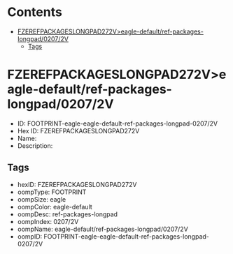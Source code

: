 



Contents
========

* [FZEREFPACKAGESLONGPAD272V>eagle-default/ref-packages-longpad/0207/2V](#fzerefpackageslongpad272veagle-defaultref-packages-longpad02072v)
	* [Tags](#tags)

# FZEREFPACKAGESLONGPAD272V>eagle-default/ref-packages-longpad/0207/2V

- ID: FOOTPRINT-eagle-eagle-default-ref-packages-longpad-0207/2V
- Hex ID: FZEREFPACKAGESLONGPAD272V
- Name: 
- Description: 

## Tags

- hexID: FZEREFPACKAGESLONGPAD272V
- oompType: FOOTPRINT
- oompSize: eagle
- oompColor: eagle-default
- oompDesc: ref-packages-longpad
- oompIndex: 0207/2V
- oompName: eagle-default/ref-packages-longpad/0207/2V
- oompID: FOOTPRINT-eagle-eagle-default-ref-packages-longpad-0207/2V
